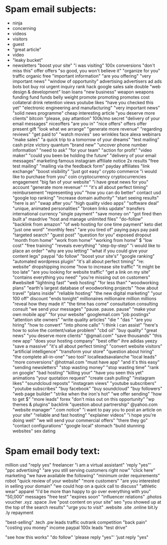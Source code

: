 # Spam email subjects:

- ninja
- concerning
- videos
- visitors
- guest
- "great article"
- video
- "leaky bucket"
- newsletters
"boost your site"
"i was visiting"
100x
conversions
"don't miss this"
offer
offers
"so good, you won't believe it"
"organize for you"
traffic
organic
free
"important information"
"are you offering"
"very important news"
"window of opportunity"
advertising
advertisers
ad
ads
bots
bot
buy
roi
urgent
inquiry
rank
hack
google
sales
sale
double
"web design & development"
loan
loans
"new business"
weapon
weapons
funding
fund
funds
belly
weight
promote
promoting
promotes
cost
collateral
drink
retention
views
youtube
likes
"have you checked this yet"
"electronic engineering and manufacturing"
"very important news"
"solid news programme"
cheap
interesting article
"you deserve more clients"
bitcoin
"please, pay attantion"
100k/mo
secret
"delivery of your email messages"
niceoffers
"are you in"
"nice offers"
offers
offer
present
gift
"look what we arrange"
"generate more revenue"
"regarding reviews"
"get paid to"
"watch movies"
seo
wrinkles
face
alexa
webinars
"make sales"
"a quick trip to a tomorrow of your dreams"
"test mailing"
cash
prize
victory
quantum
"brand new"
"uncover phone number information"
"need to ask"
"for your team"
"action for profit"
"video maker"
"could you been be holding the future"
"delivery of your email messages"
marketing
famous
instagram
affiliate
notice
2x
results
"free test mailing"
"mailing via the feedback form"
payday
affiliates
"link exchange"
"boost visibility"
"just got easy"
crypto
commerce
"i would like to purchase from you"
coin
cryptocurrency
cryptocurrencies
engagement
"big fan of your website"
"i have great news for you"
account
"generate more revenue"
""
"it's all about perfect timing"
reimbursement
"representing you"
"how you can do better"
contact
usd
"google top ranking"
"increase domain authority"
"start seeing results"
"here is an"
"swap after you"
"high quality video apps"
"software deal"
"unique, animated personalities"
"broken links update"
transfers
international
currency
"single payment"
"save money on"
"got fired then built a"
maxdrive
"host and manage unlimited files"
"do-follow"
"backlink from amazon"
"of web hosting for one time payment"
keto
diet
"just one word"
"monthly fees"
"are you tired of"
paying
pays
pay
paid
"targeted search"
"guest post"
"question for you"
exposed
dropout
"month from home"
"work from home"
"working from home"
$
"low cost"
"free training"
"reveals everything"
"step-by-step"
"i would like to place an order"
"why are you letting"
"what if you could give your content legs"
paypal
"do follow"
"boost your site's"
"google ranking"
"automated wordpress plugin"
"it's all about perfect timing"
"re: website"
dropshipping
income
"how to increase site traffic"
"it might be too late"
"are you looking for website traffic"
"get a link on my site"
"contains everything you need"
"you're missing out on customers"
#website#
"lightning fast"
"web hosting"
"for less than"
"woodworking plans"
"earth's largest database of woodworking projects"
"how about travel"
"plans inside"
"reliable hosting"
"the new digital marketing"
"your 100 off"
discount
"ends tonight"
millionaires
millionaire
million
millions
"reveal how they made it"
"the time has come"
consultation
consulting
consult
"we send your messages"
"pause. pause. pause"
"make your own mobile app"
"for your website"
googlemail.com
"job postings"
"attention site owners"
"write quality articles"
"die "
"das "
"are you hiring"
"how to convert"
"into phone calls"
"i think i can assist"
"here's how to solve the content/value problem"
"cbd oil"
"buy quality"
"great news"
"you deserve more clients"
"@gmail.com"
"save thousands"
"this new app"
"does your hosting company"
"best offer"
ihre
adidas
yeezy
"save a massive"
"it's all about perfect timing"
"convert website visitors"
"artificial intelligence"
"transform your store"
"question about hiring"
"the complete all-in-one"
"seo tool"
localleadsavalanche
"local leads"
"more conversions"
@hotmail.com
"must have app"
"and it's this easy"
"sending newsletters"
"stop wasting money"
"stop wasting time"
"rank on google"
"bad hosting"
"killing your"
"have you seen this yet"
animations
"your quotation request"
"create cash pulling"
"instagram likes"
"soundcloud reposts"
"instagram views"
"youtube subscribers"
"youtube subscribes"
"buy facebook"
"buy soundcloud"
"buy followers"
"web page builder"
"strike when the iron's hot"
"we offer sending"
"how to get $"
"more leads"
forex
"don't miss out on this opportunity"
"wp themes & plugins"
backlink
"question about partnership"
@yahoo.com
"website manager"
".com notice"
"i want to pay you to post an article on your site"
"reliable and fast hosting"
"explainer videos"
"i hope you're doing well"
"we will send your commercial offers"
"there they go"
"contact configurations"
"google local"
stomach
"build stunning websites"
sex
dating


# Spam email body text:
million
usd
"reply yes"
freelancer
"i am a virtual assistant"
'reply "yes"'
"ppc advertising"
"are you still serving customers right now"
"click here"
marketing
"we have available the following"
"minimum order requirements"
robot
"quick review of your website"
"more customers"
"are you interested in selling your domain"
"we could hop on a quick call to discuss"
"athletic wear"
apparel
"I'd be more than happy to go over everything with you"
"50,000"
messages
"free test"
"expires soon"
"influencer relations"
.photos
voucher
.xyz
.space
.live
"post content on your site"
seo
"you showed up at the top of the search results"
"urge you to visit"
.website
.site
.online
bit.ly
.ly
repayment

"best-selling"
.tech
.pw
leads
traffic
outrank
competition
"back pain"
"costing you money"
income
paypal
100x
leads
"test drive"

"see how this works"
"do follow"
'please reply "yes"'
'just reply "yes"

